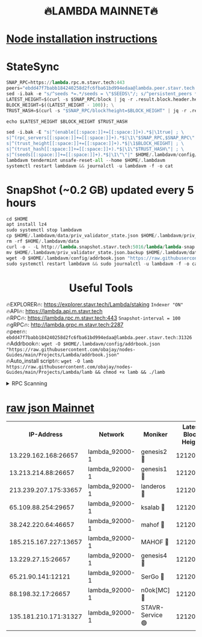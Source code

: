 <h1 align="center"> 🔥LAMBDA MAINNET🔥</h1>


[Node installation instructions](https://github.com/obajay/nodes-Guides/tree/main/Projects/Lambda)
=


# StateSync
```python
SNAP_RPC=https://lambda.rpc.m.stavr.tech:443
peers="ebdd47f7babb184240258d2fc6fba61bd994edaa@lambda.peer.stavr.tech:31326" 
sed -i.bak -e "s/^seeds *=.*/seeds = \"$SEEDS\"/; s/^persistent_peers *=.*/persistent_peers = \"$PEERS\"/" $HOME/.lambdavm/config/config.toml
LATEST_HEIGHT=$(curl -s $SNAP_RPC/block | jq -r .result.block.header.height); \
BLOCK_HEIGHT=$((LATEST_HEIGHT - 100)); \
TRUST_HASH=$(curl -s "$SNAP_RPC/block?height=$BLOCK_HEIGHT" | jq -r .result.block_id.hash)

echo $LATEST_HEIGHT $BLOCK_HEIGHT $TRUST_HASH

sed -i.bak -E "s|^(enable[[:space:]]+=[[:space:]]+).*$|\1true| ; \
s|^(rpc_servers[[:space:]]+=[[:space:]]+).*$|\1\"$SNAP_RPC,$SNAP_RPC\"| ; \
s|^(trust_height[[:space:]]+=[[:space:]]+).*$|\1$BLOCK_HEIGHT| ; \
s|^(trust_hash[[:space:]]+=[[:space:]]+).*$|\1\"$TRUST_HASH\"| ; \
s|^(seeds[[:space:]]+=[[:space:]]+).*$|\1\"\"|" $HOME/.lambdavm/config/config.toml
lambdavm tendermint unsafe-reset-all --home $HOME/.lambdavm
systemctl restart lambdavm && journalctl -u lambdavm -f -o cat

```
# SnapShot (~0.2 GB) updated every 5 hours
```python
cd $HOME
apt install lz4
sudo systemctl stop lambdavm
cp $HOME/.lambdavm/data/priv_validator_state.json $HOME/.lambdavm/priv_validator_state.json.backup
rm -rf $HOME/.lambdavm/data
curl -o - -L http://lambda.snapshot.stavr.tech:5016/lambda/lambda-snap.tar.lz4 | lz4 -c -d - | tar -x -C $HOME/.lambdavm --strip-components 2
mv $HOME/.lambdavm/priv_validator_state.json.backup $HOME/.lambdavm/data/priv_validator_state.json
wget -O $HOME/.lambdavm/config/addrbook.json "https://raw.githubusercontent.com/obajay/nodes-Guides/main/Projects/Lambda/addrbook.json"
sudo systemctl restart lambdavm && sudo journalctl -u lambdavm -f -o cat
```
 <h1 align="center"> Useful Tools</h1>

🔥EXPLORER🔥:      https://explorer.stavr.tech/Lambda/staking	        `Indexer "ON"` \
🔥API🔥: 			 		 https://lambda.api.m.stavr.tech \
🔥RPC🔥:           https://lambda.rpc.m.stavr.tech:443	              `Snapshot-interval = 100` \
🔥gRPC🔥:          http://lambda.grpc.m.stavr.tech:2287 \
🔥peer🔥:					 `ebdd47f7babb184240258d2fc6fba61bd994edaa@lambda.peer.stavr.tech:31326` \
🔥Addrbook🔥:    ```wget -O $HOME/.lambdavm/config/addrbook.json "https://raw.githubusercontent.com/obajay/nodes-Guides/main/Projects/Lambda/addrbook.json"``` \
🔥Auto_install script🔥: ```wget -O lamb https://raw.githubusercontent.com/obajay/nodes-Guides/main/Projects/Lambda/lamb && chmod +x lamb && ./lamb```


<details>
<summary>RPC Scanning</summary>

<h2 align="center"> We scan nodes in real time every 4 hours. And we provide the final result of RPC endpoints.
We cannot influence the operation of these nodes in any way. </h2>


```python
If Voting Power is higher than 0 --> then the Node is a validator of the network and may be subject to attack and be a potential threat to the chain.
```
```python
We marked such validators with a red symbol
```

</details>

[raw json Mainnet](https://rpc-check.lambm.stavr.tech/lambm/rpc-lambm-result.json)
=


<table><tr><th>IP-Address</th><th>Network</th><th>Moniker</th><th>Latest Block Height</th><th>Earliest Block Height</th><th>Catching Up</th><th>Tx Index</th><th>Voting Power</th><th>Scan Time</th></tr><tr><td>13.229.162.168:26657</td><td>lambda_92000-1</td><td>genesis2 🔴</td><td>12120477</td><td>1</td><td>False</td><td>on</td><td>15419054</td><td>2024-03-10T04:53:57.506293545UTC</td></tr><tr><td>13.213.214.88:26657</td><td>lambda_92000-1</td><td>genesis1 🔴</td><td>12120477</td><td>1</td><td>False</td><td>on</td><td>737835</td><td>2024-03-10T04:54:02.261045852UTC</td></tr><tr><td>213.239.207.175:33657</td><td>lambda_92000-1</td><td>landeros 🔴</td><td>12120474</td><td>8136001</td><td>False</td><td>off</td><td>1880837</td><td>2024-03-10T04:53:50.209986522UTC</td></tr><tr><td>65.109.88.254:29657</td><td>lambda_92000-1</td><td>ksalab 🔴</td><td>12120478</td><td>8715001</td><td>False</td><td>on</td><td>510465</td><td>2024-03-10T04:54:06.948481973UTC</td></tr><tr><td>38.242.220.64:46657</td><td>lambda_92000-1</td><td>mahof 🔴</td><td>12120478</td><td>10131001</td><td>False</td><td>off</td><td>770350</td><td>2024-03-10T04:54:11.656952878UTC</td></tr><tr><td>185.215.167.227:13657</td><td>lambda_92000-1</td><td>MAHOF 🔴</td><td>12120477</td><td>10134001</td><td>False</td><td>on</td><td>2051510</td><td>2024-03-10T04:54:01.042492989UTC</td></tr><tr><td>13.229.27.15:26657</td><td>lambda_92000-1</td><td>genesis4 🔴</td><td>12120477</td><td>11043001</td><td>False</td><td>on</td><td>9577262</td><td>2024-03-10T04:54:00.733051938UTC</td></tr><tr><td>65.21.90.141:12121</td><td>lambda_92000-1</td><td>SerGo 🔴</td><td>12120478</td><td>12020478</td><td>False</td><td>off</td><td>10618495</td><td>2024-03-10T04:54:11.347043984UTC</td></tr><tr><td>88.198.32.17:26657</td><td>lambda_92000-1</td><td>n0ok[MC] 🔴</td><td>12120478</td><td>12020478</td><td>False</td><td>off</td><td>1578630</td><td>2024-03-10T04:54:13.886038261UTC</td></tr><tr><td>135.181.210.171:31327</td><td>lambda_92000-1</td><td>STAVR-Service 🟢</td><td>12120478</td><td>12119001</td><td>False</td><td>on</td><td>0</td><td>2024-03-10T04:54:06.651025585UTC</td></tr></table>
